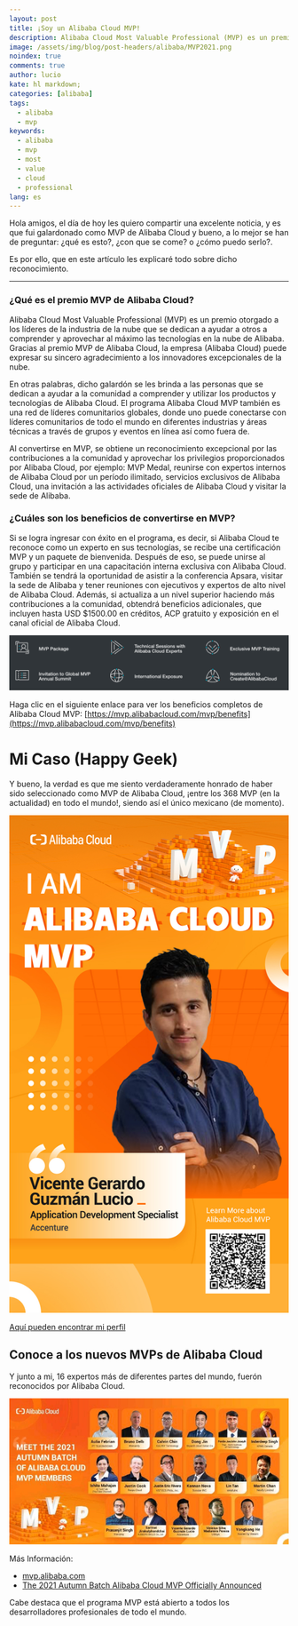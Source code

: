 ```yaml
---
layout: post
title: ¡Soy un Alibaba Cloud MVP!
description: Alibaba Cloud Most Valuable Professional (MVP) es un premio para líderes de opinión que se dedican a ayudar a otros a comprender y utilizar completamente las tecnologías de Alibaba Cloud.
image: /assets/img/blog/post-headers/alibaba/MVP2021.png
noindex: true
comments: true
author: lucio
kate: hl markdown;
categories: [alibaba]
tags:
  - alibaba
  - mvp
keywords:
  - alibaba
  - mvp
  - most
  - value
  - cloud
  - professional
lang: es
---
```


Hola amigos, el día de hoy les quiero compartir una excelente noticia, y es que fui galardonado como MVP de Alibaba Cloud y bueno, a lo mejor se han de preguntar: ¿qué es esto?, ¿con que se come? o ¿cómo puedo serlo?. 

Es por ello, que en este artículo les explicaré todo sobre dicho reconocimiento.
 
 --------------------------------------------------------------------------------------

### ¿Qué es el premio MVP de Alibaba Cloud?

Alibaba Cloud Most Valuable Professional (MVP) es un premio otorgado a los líderes de la industria de la nube que se dedican a ayudar a otros a comprender y aprovechar al máximo las tecnologías en la nube de Alibaba. Gracias al premio MVP de Alibaba Cloud, la empresa (Alibaba Cloud) puede expresar su sincero agradecimiento a los innovadores excepcionales de la nube.

En otras palabras, dicho galardón se les brinda a las personas que se dedican a ayudar a la comunidad a comprender y utilizar los productos y tecnologías de Alibaba Cloud. El programa Alibaba Cloud MVP también es una red de líderes comunitarios globales, donde uno puede conectarse con líderes comunitarios de todo el mundo en diferentes industrias y áreas técnicas a través de grupos y eventos en línea así como fuera de.

Al convertirse en MVP, se obtiene un reconocimiento excepcional por las contribuciones a la comunidad y aprovechar los privilegios proporcionados por Alibaba Cloud, por ejemplo: MVP Medal, reunirse con expertos internos de Alibaba Cloud por un período ilimitado, servicios exclusivos de Alibaba Cloud, una invitación a las actividades oficiales de Alibaba Cloud y visitar la sede de Alibaba.

### ¿Cuáles son los beneficios de convertirse en MVP?

Si se logra ingresar con éxito en el programa, es decir, si Alibaba Cloud te reconoce como un experto en sus tecnologías, se recibe una certificación MVP y un paquete de bienvenida. Después de eso, se puede unirse al grupo y participar en una capacitación interna exclusiva con Alibaba Cloud. También se tendrá la oportunidad de asistir a la conferencia Apsara, visitar la sede de Alibaba y tener reuniones con ejecutivos y expertos de alto nivel de Alibaba Cloud. Además, si actualiza a un nivel superior haciendo más contribuciones a la comunidad, obtendrá beneficios adicionales, que incluyen hasta USD $1500.00 en créditos, ACP gratuito y exposición en el canal oficial de Alibaba Cloud.

![image](/assets/img/blog/tutorials/alibaba/mvp-alibaba/beneficiosMVP.png)

Haga clic en el siguiente enlace para ver los beneficios completos de Alibaba Cloud MVP: [https://mvp.alibabacloud.com/mvp/benefits](https://mvp.alibabacloud.com/mvp/benefits)

# Mi Caso (Happy Geek)

Y bueno, la verdad es que me siento verdaderamente honrado de haber sido seleccionado como MVP de Alibaba Cloud, ¡entre los 368 MVP (en la actualidad) en todo el mundo!, siendo así el único mexicano (de momento).

![image](/assets/img/blog/tutorials/alibaba/mvp-alibaba/MVP-Alibaba-VGGL.jpg)

[Aquí pueden encontrar mi perfil](https://bit.ly/2Wg76rg)

## Conoce a los nuevos MVPs de Alibaba Cloud

Y junto a mi, 16 expertos más de diferentes partes del mundo, fuerón reconocidos por Alibaba Cloud.

![image](/assets/img/blog/tutorials/alibaba/mvp-alibaba/All-MVPS-Alibaba.jpg)

Más Información: 
- [mvp.alibaba.com](https://mvp.alibabacloud.com/)
- [The 2021 Autumn Batch Alibaba Cloud MVP Officially Announced](https://www.alibabacloud.com/blog/598120)

Cabe destaca que el programa MVP está abierto a todos los desarrolladores profesionales de todo el mundo.
